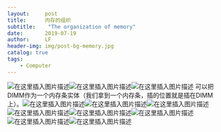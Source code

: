 ```yaml
---
layout:     post
title:      内存的组织
subtitle:    "The organization of memory"
date:       2019-07-19
author:     LF
header-img: img/post-bg-memory.jpg
catalog: true
tags:
    - Computer
---
```

![在这里插入图片描述](https://img-blog.csdnimg.cn/20190220114810616.png?x-oss-process=image/watermark,type_ZmFuZ3poZW5naGVpdGk,shadow_10,text_aHR0cHM6Ly9ibG9nLmNzZG4ubmV0L3hpYW9faHVvY2Fp,size_16,color_FFFFFF,t_70)![在这里插入图片描述](https://img-blog.csdnimg.cn/20190220114830283.png?x-oss-process=image/watermark,type_ZmFuZ3poZW5naGVpdGk,shadow_10,text_aHR0cHM6Ly9ibG9nLmNzZG4ubmV0L3hpYW9faHVvY2Fp,size_16,color_FFFFFF,t_70)![在这里插入图片描述](https://img-blog.csdnimg.cn/20190719155945906.png?x-oss-process=image/watermark,type_ZmFuZ3poZW5naGVpdGk,shadow_10,text_aHR0cHM6Ly9ibG9nLmNzZG4ubmV0L3hpYW9faHVvY2Fp,size_16,color_FFFFFF,t_70)
可以把DIMM作为一个内存条实体（我们拿到一个内存条，插的位置就是插在DIMM上）。![在这里插入图片描述](https://img-blog.csdnimg.cn/20190220115355225.png?x-oss-process=image/watermark,type_ZmFuZ3poZW5naGVpdGk,shadow_10,text_aHR0cHM6Ly9ibG9nLmNzZG4ubmV0L3hpYW9faHVvY2Fp,size_16,color_FFFFFF,t_70)![在这里插入图片描述](https://img-blog.csdnimg.cn/20190220115403996.png?x-oss-process=image/watermark,type_ZmFuZ3poZW5naGVpdGk,shadow_10,text_aHR0cHM6Ly9ibG9nLmNzZG4ubmV0L3hpYW9faHVvY2Fp,size_16,color_FFFFFF,t_70)![在这里插入图片描述](https://img-blog.csdnimg.cn/2019022011485646.png?x-oss-process=image/watermark,type_ZmFuZ3poZW5naGVpdGk,shadow_10,text_aHR0cHM6Ly9ibG9nLmNzZG4ubmV0L3hpYW9faHVvY2Fp,size_16,color_FFFFFF,t_70)
![在这里插入图片描述](https://img-blog.csdnimg.cn/20190220114904504.png?x-oss-process=image/watermark,type_ZmFuZ3poZW5naGVpdGk,shadow_10,text_aHR0cHM6Ly9ibG9nLmNzZG4ubmV0L3hpYW9faHVvY2Fp,size_16,color_FFFFFF,t_70)![在这里插入图片描述](https://img-blog.csdnimg.cn/2019022011491221.png?x-oss-process=image/watermark,type_ZmFuZ3poZW5naGVpdGk,shadow_10,text_aHR0cHM6Ly9ibG9nLmNzZG4ubmV0L3hpYW9faHVvY2Fp,size_16,color_FFFFFF,t_70)![在这里插入图片描述](https://img-blog.csdnimg.cn/20190220114919857.png?x-oss-process=image/watermark,type_ZmFuZ3poZW5naGVpdGk,shadow_10,text_aHR0cHM6Ly9ibG9nLmNzZG4ubmV0L3hpYW9faHVvY2Fp,size_16,color_FFFFFF,t_70)![在这里插入图片描述](https://img-blog.csdnimg.cn/20190220114927347.png?x-oss-process=image/watermark,type_ZmFuZ3poZW5naGVpdGk,shadow_10,text_aHR0cHM6Ly9ibG9nLmNzZG4ubmV0L3hpYW9faHVvY2Fp,size_16,color_FFFFFF,t_70)![在这里插入图片描述](https://img-blog.csdnimg.cn/20190220114934834.png?x-oss-process=image/watermark,type_ZmFuZ3poZW5naGVpdGk,shadow_10,text_aHR0cHM6Ly9ibG9nLmNzZG4ubmV0L3hpYW9faHVvY2Fp,size_16,color_FFFFFF,t_70)